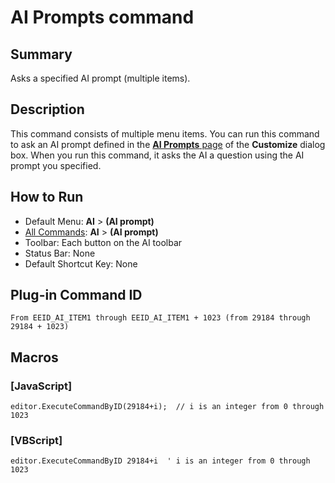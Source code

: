 # AI Prompts command

## Summary

Asks a specified AI prompt (multiple items).

## Description

This command consists of multiple menu items. You can run this command to ask an AI prompt defined in the [**AI Prompts** page](../../dlg/customize/ai_list/index) of the **Customize** dialog box. When you run this command, it asks the AI ​​a question using the AI ​​prompt you specified.

## How to Run

- Default Menu: **AI** \> **(AI prompt)**
- [All Commands](../tools/all_commands): **AI** \> **(AI prompt)**
- Toolbar: Each button on the AI toolbar
- Status Bar: None
- Default Shortcut Key: None

## Plug-in Command ID

```
From EEID_AI_ITEM1 through EEID_AI_ITEM1 + 1023 (from 29184 through 29184 + 1023)```

## Macros

### \[JavaScript\]

```
editor.ExecuteCommandByID(29184+i);  // i is an integer from 0 through
1023
```

### \[VBScript\]

```
editor.ExecuteCommandByID 29184+i  ' i is an integer from 0 through 1023
```

